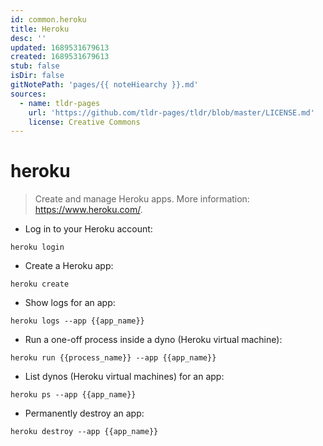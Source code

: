 ```yaml
---
id: common.heroku
title: Heroku
desc: ''
updated: 1689531679613
created: 1689531679613
stub: false
isDir: false
gitNotePath: 'pages/{{ noteHiearchy }}.md'
sources:
  - name: tldr-pages
    url: 'https://github.com/tldr-pages/tldr/blob/master/LICENSE.md'
    license: Creative Commons
---
```

# heroku

> Create and manage Heroku apps.
> More information: <https://www.heroku.com/>.

- Log in to your Heroku account:

`heroku login`

- Create a Heroku app:

`heroku create`

- Show logs for an app:

`heroku logs --app {{app_name}}`

- Run a one-off process inside a dyno (Heroku virtual machine):

`heroku run {{process_name}} --app {{app_name}}`

- List dynos (Heroku virtual machines) for an app:

`heroku ps --app {{app_name}}`

- Permanently destroy an app:

`heroku destroy --app {{app_name}}`

